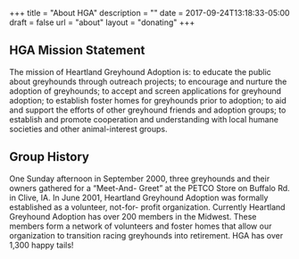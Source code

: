 +++
title = "About HGA"
description = ""
date = 2017-09-24T13:18:33-05:00
draft = false
url = "about"
layout = "donating"
+++

## HGA Mission Statement ##

The mission of Heartland Greyhound Adoption is: to educate the public about greyhounds through outreach projects; to encourage and nurture the adoption of greyhounds; to accept and screen applications for greyhound adoption; to establish foster homes for greyhounds prior to adoption; to aid and support the efforts of other greyhound friends and adoption groups; to establish and promote cooperation and understanding with local humane societies and other animal-interest groups.

## Group History ##

One Sunday afternoon in September 2000, three greyhounds and their owners gathered for a “Meet-And- Greet” at the PETCO Store on Buffalo Rd. in Clive, IA. In June 2001, Heartland Greyhound Adoption was formally established as a volunteer, not-for- profit organization. Currently Heartland Greyhound Adoption has over 200 members in the Midwest. These members form a network of volunteers and foster homes that allow our organization to transition racing greyhounds into retirement. HGA has over 1,300 happy tails!